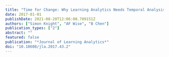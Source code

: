 ```yaml
---
title: "Time for Change: Why Learning Analytics Needs Temporal Analysis"
date: 2017-01-01
publishDate: 2021-08-20T12:06:00.709151Z
authors: ["Simon Knight", "AF Wise", "B Chen"]
publication_types: ["2"]
abstract: ""
featured: false
publication: "*Journal of Learning Analytics*"
doi: "10.18608/jla.2017.43.2"
---
```


